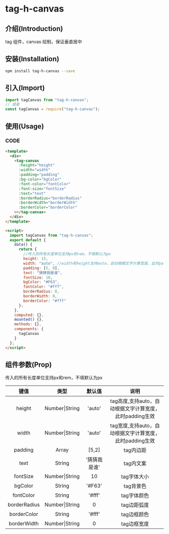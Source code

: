 
# tag-h-canvas

## 介绍(Introduction)

tag 组件，canvas 绘制，保证垂直居中


## 安装(Installation)

```bash
npm install tag-h-canvas --save
```

## 引入(Import)

```javascript
import tagCanvas from "tag-h-canvas";
// 或者
const tagCanvas = require("tag-h-canvas");
```

## 使用(Usage)

### CODE

```html
<template>
  <div>
    <tag-canvas
      :height="height"
      :width="width"
      :padding="padding"
      :bg-color="bgColor"
      :font-color="fontColor"
      :font-size="fontSize"
      :text="text"
      :borderRadius="borderRadius"
      :borderWidth="borderWidth"
      :borderColor="borderColor"
    ></tag-canvas>
  </div>
</template>

<script>
  import tagCanvas from "tag-h-canvas";
  export default {
    data() {
      return {
        //传入的所有长度单位支持px和rem，不填默认为px
        height: 15,
        width: "auto", //width和height支持auto，自动根据文字计算宽度，此时padding生效
        padding: [5, 0],
        text: "猜猜我是谁",
        fontSize: 10,
        bgColor: "#F63",
        fontColor: "#fff",
        borderRadius: 0,
        borderWidth: 0,
        borderColor: "#fff"
      };
    },
    computed: {},
    mounted() {},
    methods: {},
    components: {
      tagCanvas
    }
  };
</script>
```

## 组件参数(Prop)

传入的所有长度单位支持px和rem，不填默认为px

| 键值 |  类型  | 默认值 |      说明      |
| :--: | :----: | :----: | :------------: |
| height | Number\|String |   'auto'   | tag高度,支持auto，自动根据文字计算宽度，此时padding生效 |
| width | Number\|String |   'auto'   | tag宽度,支持auto，自动根据文字计算宽度，此时padding生效 |
| padding | Array |   [5,2]   | tag内边距 |
| text | String |   '猜猜我是谁'   | tag内文案 |
| fontSize | Number\|String |   10   | tag字体大小 |
| bgColor | String |   '#F63'   | tag背景色 |
| fontColor| String |   '#fff'   | tag字体颜色 |
| borderRadius | Number\|String |   0   | tag边距弧度 |
| borderColor | String |   '#fff'   | tag边框颜色 |
| borderWidth | Number\|String |   0   | tag边框宽度|

